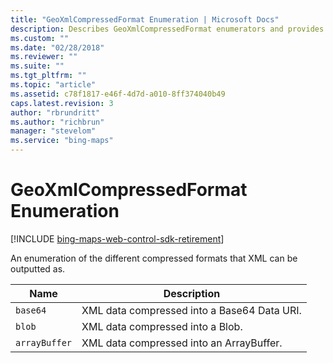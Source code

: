 ```yaml
---
title: "GeoXmlCompressedFormat Enumeration | Microsoft Docs"
description: Describes GeoXmlCompressedFormat enumerators and provides a list of the different compressed formats of XML output.
ms.custom: ""
ms.date: "02/28/2018"
ms.reviewer: ""
ms.suite: ""
ms.tgt_pltfrm: ""
ms.topic: "article"
ms.assetid: c78f1817-e46f-4d7d-a010-8ff374040b49
caps.latest.revision: 3
author: "rbrundritt"
ms.author: "richbrun"
manager: "stevelom"
ms.service: "bing-maps"
---
```


# GeoXmlCompressedFormat Enumeration

[!INCLUDE [bing-maps-web-control-sdk-retirement](../../../includes/bing-maps-web-control-sdk-retirement.md)]

An enumeration of the different compressed formats that XML can be outputted as.

| Name          | Description                                 |
|---------------|---------------------------------------------|
| `base64`      | XML data compressed into a Base64 Data URI. |
| `blob`        | XML data compressed into a Blob.            |
| `arrayBuffer` | XML data compressed into an ArrayBuffer.    |